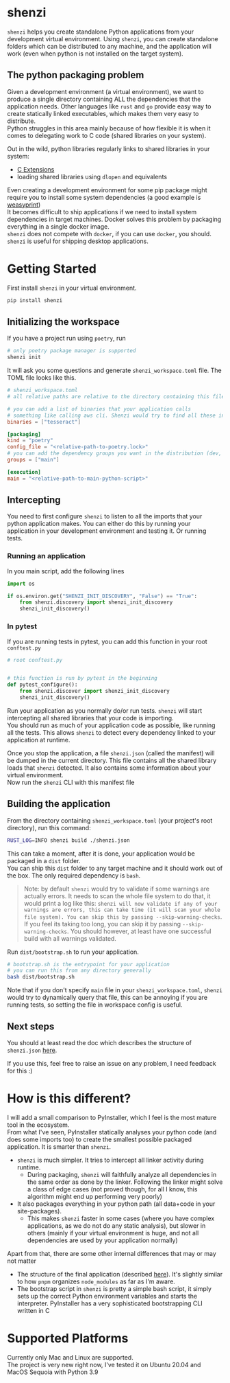 # shenzi

`shenzi` helps you create standalone Python applications from your development virtual environment. Using `shenzi`, you can create standalone folders which can be distributed to any machine, and the application will work (even when python is not installed on the target system).  

## The python packaging problem
Given a development environment (a virtual environment), we want to produce a single directory containing ALL the dependencies that the application needs. Other languages like `rust` and `go` provide easy way to create statically linked executables, which makes them very easy to distribute.  
Python struggles in this area mainly because of how flexible it is when it comes to delegating work to C code (shared libraries on your system).   

Out in the wild, python libraries regularly links to shared libraries in your system:
- [C Extensions](https://docs.python.org/3/extending/extending.html)
- loading shared libraries using `dlopen` and equivalents

Even creating a development environment for some pip package might require you to install some system dependencies (a good example is [weasyprint](https://doc.courtbouillon.org/weasyprint/stable/first_steps.html#installation))   
It becomes difficult to ship applications if we need to install system dependencies in target machines. Docker solves this problem by packaging everything in a single docker image.  
`shenzi` does not compete with `docker`, if you can use `docker`, you should. `shenzi` is useful for shipping desktop applications.  

# Getting Started

First install `shenzi` in your virtual environment.  
```bash
pip install shenzi
```

## Initializing the workspace
If you have a project run using `poetry`, run
```bash
# only poetry package manager is supported
shenzi init
```
It will ask you some questions and generate `shenzi_workspace.toml` file. The TOML file looks like this.  

```toml
# shenzi_workspace.toml
# all relative paths are relative to the directory containing this file

# you can add a list of binaries that your application calls
# something like calling aws cli. Shenzi would try to find all these in your path and add them to the distribution
binaries = ["tesseract"]

[packaging]
kind = "poetry"
config_file = "<relative-path-to-poetry.lock>"
# you can add the dependency groups you want in the distribution (dev, or other custom groups)
groups = ["main"]

[execution]
main = "<relative-path-to-main-python-script>"
```


## Intercepting

You need to first configure `shenzi` to listen to all the imports that your python application makes. You can either do this by running your application in your development environment and testing it. Or running tests.  

### Running an application
In you main script, add the following lines
```python
import os

if os.environ.get("SHENZI_INIT_DISCOVERY", "False") == "True":
    from shenzi.discovery import shenzi_init_discovery
    shenzi_init_discovery()
```

### In pytest
If you are running tests in pytest, you can add this function in your root `conftest.py`
```python
# root conftest.py


# this function is run by pytest in the beginning
def pytest_configure():
    from shenzi.discover import shenzi_init_discovery
    shenzi_init_discovery()
```

Run your application as you normally do/or run tests. `shenzi` will start intercepting all shared libraries that your code is importing.  
You should run as much of your application code as possible, like running all the tests. This allows `shenzi` to detect every dependency linked to your application at runtime.  

Once you stop the application, a file `shenzi.json` (called the manifest) will be dumped in the current directory. This file contains all the shared library loads that `shenzi` detected. It also contains some information about your virtual environment.  
Now run the `shenzi` CLI with this manifest file

## Building the application
From the directory containing `shenzi_workspace.toml` (your project's root directory), run this command:
```bash
RUST_LOG=INFO shenzi build ./shenzi.json
```
This can take a moment, after it is done, your application would be packaged in a `dist` folder.  
You can ship this `dist` folder to any target machine and it should work out of the box. The only required dependency is `bash`.  

> Note: by default `shenzi` would try to validate if some warnings are actually errors. It needs to scan the whole file system to do that, it would print a log like this: `shenzi will now validate if any of your warnings are errors, this can take time (it will scan your whole file system). You can skip this by passing --skip-warning-checks`. If you feel its taking too long, you can skip it by passing `--skip-warning-checks`. You should however, at least have one successful build with all warnings validated.   


Run `dist/bootstrap.sh` to run your application.  
```bash
# bootstrap.sh is the entrypoint for your application
# you can run this from any directory generally
bash dist/bootstrap.sh
```

Note that if you don't specify `main` file in your `shenzi_workspace.toml`, `shenzi` would try to dynamically query that file, this can be annoying if you are running tests, so setting the file in workspace config is useful.  

## Next steps
You should at least read the doc which describes the structure of `shenzi.json` [here](/docs/manifest.md).  

If you use this, feel free to raise an issue on any problem, I need feedback for this :)

# How is this different?
I will add a small comparison to PyInstaller, which I feel is the most mature tool in the ecosystem.  
From what I've seen, PyInstaller statically analyses your python code (and does some imports too) to create the smallest possible packaged application. It is smarter than `shenzi`.  

- `shenzi` is much simpler. It tries to intercept all linker activity during runtime. 
  - During packaging, `shenzi` will faithfully analyze all dependencies in the same order as done by the linker. Following the linker might solve a class of edge cases (not proved though, for all I know, this algorithm might end up performing very poorly)
- It also packages everything in your python path (all data+code in your site-packages). 
  - This makes `shenzi` faster in some cases (where you have complex applications, as we do not do any static analysis), but slower in others (mainly if your virtual environment is huge, and not all dependencies are used by your application normally)   

Apart from that, there are some other internal differences that may or may not matter
- The structure of the final application (described [here](/docs/dist-structure.md)). It's slightly similar to how `pnpm` organizes `node_modules` as far as I'm aware.  
- The bootstrap script in `shenzi` is pretty a simple bash script, it simply sets up the correct Python environment variables and starts the interpreter. PyInstaller has a very sophisticated bootstrapping CLI written in C

# Supported Platforms

Currently only Mac and Linux are supported.  
The project is very new right now, I've tested it on Ubuntu 20.04 and MacOS Sequoia with Python 3.9  